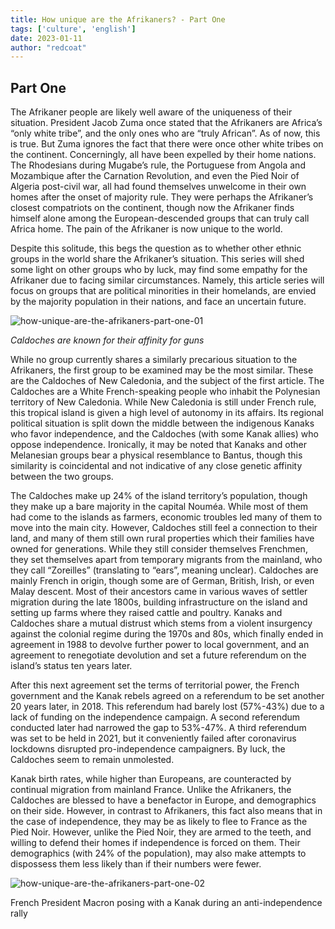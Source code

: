 ```yaml
---
title: How unique are the Afrikaners? - Part One
tags: ['culture', 'english']
date: 2023-01-11
author: "redcoat"
---
```


## Part One

The Afrikaner people are likely well aware of the uniqueness of their situation. President Jacob Zuma once stated that the Afrikaners are Africa’s “only white tribe”,
and the only ones who are “truly African”. As of now, this is true. But Zuma ignores the fact that there were once other white tribes on the continent. Concerningly, 
all have been expelled by their home nations. The Rhodesians during Mugabe’s rule, the Portuguese from Angola and Mozambique after the Carnation Revolution, and even 
the Pied Noir of Algeria post-civil war, all had found themselves unwelcome in their own homes after the onset of majority rule. They were perhaps the Afrikaner’s 
closest compatriots on the continent, though now the Afrikaner finds himself alone among the European-descended groups that can truly call Africa home. The pain of the
Afrikaner is now unique to the world.

Despite this solitude, this begs the question as to whether other ethnic groups in the world share the Afrikaner’s situation. This series will shed some light on other
groups who by luck, may find some empathy for the Afrikaner due to facing similar circumstances. Namely, this article series will focus on groups that are political minorities in their homelands, are envied by the majority population in their nations, and face an uncertain future. 

![how-unique-are-the-afrikaners-part-one-01](pix/how-unique-are-the-afrikaners-part-one-01.webp)

*Caldoches are known for their affinity for guns*

While no group currently shares a similarly precarious situation to the Afrikaners, the first group to be examined may be the most similar. These are the Caldoches of 
New Caledonia, and the subject of the first article. The Caldoches are a White French-speaking people who inhabit the Polynesian territory of New Caledonia. While New 
Caledonia is still under French rule, this tropical island is given a high level of autonomy in its affairs. Its regional political situation is split down the middle 
between the indigenous Kanaks who favor independence, and the Caldoches (with some Kanak allies) who oppose independence. Ironically, it may be noted that Kanaks and 
other Melanesian groups bear a physical resemblance to Bantus, though this similarity is coincidental and not indicative of any close genetic affinity between the two
groups.

The Caldoches make up 24% of the island territory’s population, though they make up a bare majority in the capital Nouméa. While most of them had come to the islands
as farmers, economic troubles led many of them to move into the main city. However, Caldoches still feel a connection to their land, and many of them still own rural 
properties which their families have owned for generations. While they still consider themselves Frenchmen, they set themselves apart from temporary migrants from the
mainland, who they call “Zoreilles” (translating to “ears”, meaning unclear). Caldoches are mainly French in origin, though some are of German, British, Irish, or even 
Malay descent. Most of their ancestors came in various waves of settler migration during the late 1800s, building infrastructure on the island and setting up farms 
where they raised cattle and poultry.  Kanaks and Caldoches share a mutual distrust which stems from a violent insurgency against the colonial regime during the 1970s
and 80s, which finally ended in agreement in 1988 to devolve further power to local government, and an agreement to renegotiate devolution and set a future referendum 
on the island’s status ten years later.

After this next agreement set the terms of territorial power, the French government and the Kanak rebels agreed on a referendum to be set another 20 years later, in 
2018. This referendum had barely lost (57%-43%) due to a lack of funding on the independence campaign. A second referendum conducted later had narrowed the gap to 
53%-47%. A third referendum was set to be held in 2021, but it conveniently failed after coronavirus lockdowns disrupted pro-independence campaigners. By luck, the 
Caldoches seem to remain unmolested. 

Kanak birth rates, while higher than Europeans, are counteracted by continual migration from mainland France. Unlike the Afrikaners, the Caldoches are blessed to have
a benefactor in Europe, and demographics on their side. However, in contrast to Afrikaners, this fact also means that in the case of independence, they may be as 
likely to flee to France as the Pied Noir. However, unlike the Pied Noir, they are armed to the teeth, and willing to defend their homes if independence is forced on them. Their demographics (with 24% of the population), may also make attempts to dispossess them less likely than if their numbers were fewer.

![how-unique-are-the-afrikaners-part-one-02](pix/how-unique-are-the-afrikaners-part-one-02.webp)

French President Macron posing with a Kanak during an anti-independence rally
